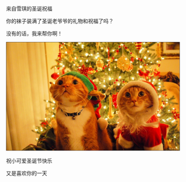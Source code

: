 
<p>来自雪琪的圣诞祝福</p>
<p>你的袜子装满了圣诞老爷爷的礼物和祝福了吗？</p>
<p>没有的话，我来帮你啊！</p>
<p><img src="cat.jpg" width="475" height="297" /></p>
<p>祝小可爱圣诞节快乐</p>
<p>又是喜欢你的一天<IMG src="Untitled-1_00A691F5.png" alt="" ></p>

